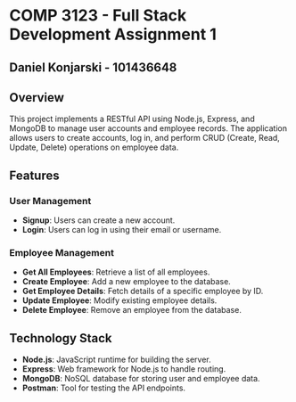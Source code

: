 # COMP 3123 - Full Stack Development Assignment 1
## Daniel Konjarski - 101436648

## Overview

This project implements a RESTful API using Node.js, Express, and MongoDB to manage user accounts and employee records. The application allows users to create accounts, log in, and perform CRUD (Create, Read, Update, Delete) operations on employee data.

## Features

### User Management
- **Signup**: Users can create a new account.
- **Login**: Users can log in using their email or username.

### Employee Management
- **Get All Employees**: Retrieve a list of all employees.
- **Create Employee**: Add a new employee to the database.
- **Get Employee Details**: Fetch details of a specific employee by ID.
- **Update Employee**: Modify existing employee details.
- **Delete Employee**: Remove an employee from the database.

## Technology Stack
- **Node.js**: JavaScript runtime for building the server.
- **Express**: Web framework for Node.js to handle routing.
- **MongoDB**: NoSQL database for storing user and employee data.
- **Postman**: Tool for testing the API endpoints.
